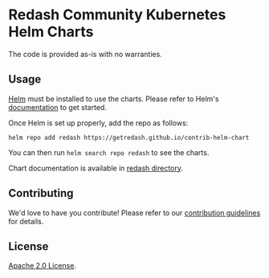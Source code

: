 # Redash Community Kubernetes Helm Charts

The code is provided as-is with no warranties.

## Usage

[Helm](https://helm.sh) must be installed to use the charts.
Please refer to Helm's [documentation](https://helm.sh/docs/) to get started.

Once Helm is set up properly, add the repo as follows:

```console
helm repo add redash https://getredash.github.io/contrib-helm-chart
```

You can then run `helm search repo redash` to see the charts.

<!-- Keep full URL links to repo files because this README syncs from master to gh-pages.  -->
Chart documentation is available in [redash directory](https://github.com/getredash/contrib-helm-chart/blob/master/charts/redash/README.md).

## Contributing

<!-- Keep full URL links to repo files because this README syncs from master to gh-pages.  -->
We'd love to have you contribute! Please refer to our [contribution guidelines](https://github.com/getredash/contrib-helm-chart/blob/master/CONTRIBUTING.md) for details.

## License

<!-- Keep full URL links to repo files because this README syncs from master to gh-pages.  -->
[Apache 2.0 License](https://github.com/getredash/contrib-helm-chart/blob/master/LICENSE).

